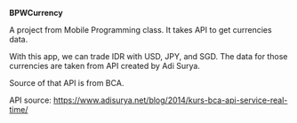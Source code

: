 **BPWCurrency**

A project from Mobile Programming class. It takes API to get currencies data.

With this app, we can trade IDR with USD, JPY, and SGD. The data for those currencies are taken from API created by Adi Surya.

Source of that API is from BCA.

API source: https://www.adisurya.net/blog/2014/kurs-bca-api-service-real-time/
